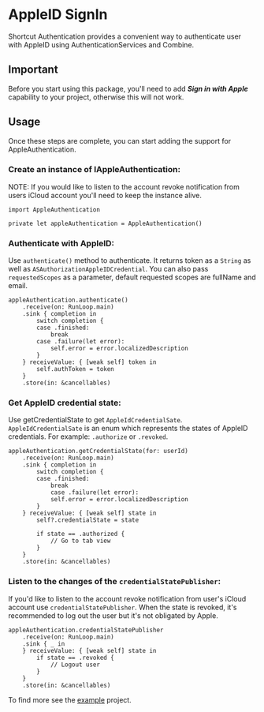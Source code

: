 # AppleID SignIn
Shortcut Authentication provides a convenient way to authenticate user with AppleID using AuthenticationServices and Combine.

## Important
Before you start using this package, you'll need to add **_Sign in with Apple_** capability to your project, otherwise this will not work.

## Usage
Once these steps are complete, you can start adding the support for AppleAuthentication.

### Create an instance of IAppleAuthentication:
NOTE: If you would like to listen to the account revoke notification from users iCloud account you'll need to keep the instance alive.

```
import AppleAuthentication
```

```
private let appleAuthentication = AppleAuthentication()
```
### Authenticate with AppleID:
Use `authenticate()` method to authenticate. It returns token as a `String` as well as `ASAuthorizationAppleIDCredential`. You can also pass `requestedScopes` as a parameter, default requested scopes are fullName and email.
```
appleAuthentication.authenticate()
    .receive(on: RunLoop.main)
    .sink { completion in
        switch completion {
        case .finished:
            break
        case .failure(let error):
            self.error = error.localizedDescription
        }
    } receiveValue: { [weak self] token in
        self.authToken = token
    }
    .store(in: &cancellables)
```
### Get AppleID credential state:
Use getCredentialState to get `AppleIdCredentialSate`. `AppleIdCredentialSate` is an enum which represents the states of AppleID credentials. For example:  `.authorize` or `.revoked`.
```
appleAuthentication.getCredentialState(for: userId)
    .receive(on: RunLoop.main)
    .sink { completion in
        switch completion {
        case .finished:
            break
            case .failure(let error):
            self.error = error.localizedDescription
        }
    } receiveValue: { [weak self] state in
        self?.credentialState = state

        if state == .authorized {
            // Go to tab view
        }
    }
    .store(in: &cancellables)
```
### Listen to the changes of the `credentialStatePublisher`:
If you'd like to listen to the account revoke notification from user's iCloud account use `credentialStatePublisher`. When the state is revoked, it's recommended to log out the user but it's not obligated by Apple.
```
appleAuthentication.credentialStatePublisher
    .receive(on: RunLoop.main)
    .sink { _ in
    } receiveValue: { [weak self] state in
        if state == .revoked {
            // Logout user
        }
    }
    .store(in: &cancellables)
```

To find more see the [example](Example) project.
